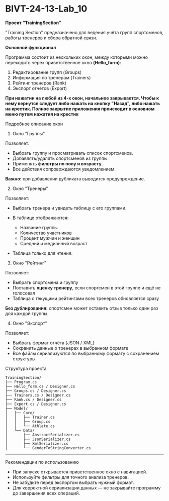 # BIVT-24-13-Lab_10
**Проект “TrainingSection”**

"Training Section" предназначено для ведения учёта групп спортсменов, работы тренеров и сбора обратной связи. 

**Основной функционал**

Программа состоит из нескольких окон, между которыми можно переходить через приветственное окно **(Hello\_form)**:

1. Редактирование групп (Groups)
2. Информация по тренерам (Trainers)
3. Рейтинг тренеров (Rank)
4. Экспорт отчётов (Export)

**При нажатии на любой из 4-х окон, начальное закрывается. Чтобы к нему вернутся следует либо нажать на кнопку "Назад", либо нажать на крестик. Полное закрытие приложения происходит в основном меню путем нажатия на крестик**

Подробное описание окон

1. Окно "Группы"

Позволяет:

* Выбрать группу и просматривать список спортсменов.
* Добавлять/удалять спортсменов из группы.
* Применять **фильтры по полу и возрасту**.
* Все действия сопровождаются уведомлением.

**Важно:** при добавлении дубликата выводится предупреждение.



2.  Окно "Тренеры"

Позволяет:

* Выбрать тренера и увидеть таблицу с его группами.
* В таблице отображаются:

  * Название группы
  * Количество участников
  * Процент мужчин и женщин
  * Средний и медианный возраст
* Таблица только для чтения.

3. Окно "Рейтинг"

Позволяет:

* Выбрать спортсмена и группу
* Поставить **оценку тренеру**, если спортсмен в этой группе и ещё не голосовал
* Таблица с текущими рейтингами всех тренеров обновляется сразу

**Без дублирования:** спортсмен может оставить отзыв только один раз для каждой группы.


4.  Окно "Экспорт"

Позволяет:

* Выбрать формат отчёта (JSON / XML)
* Сохранить данные о тренерах в выбранном формате
* Все файлы сериализуются по выбранному формату с сохранением структуры


Структура проекта

```
TrainingSection/
├── Program.cs
├── Hello_form.cs / Designer.cs
├── Groups.cs / Designer.cs
├── Trainers.cs / Designer.cs
├── Rank.cs / Designer.cs
├── Export.cs / Designer.cs
├── Model/
│   ├── Core/
│   │   ├── Trainer.cs
│   │   ├── Group.cs
│   │   └── Athlete.cs
│   └── Data/
│       ├── AbstractSerializer.cs
│       ├── JsonSerializer.cs
│       ├── XmlSerializer.cs
│       └── GenderToStringConverter.cs
```

---

Рекомендации по использованию
* При запуске открывается приветственное окно с навигацией.
* Используйте фильтры для точного анализа тренеров.
* Не забудьте перед экспортом выбрать нужный формат.
* Для корректной сериализации данных — не закрывайте программу до завершения всех операций.

